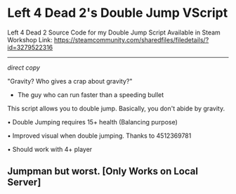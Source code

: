 # Left 4 Dead 2's Double Jump VScript

Left 4 Dead 2 Source Code for my Double Jump Script Available in Steam Workshop
Link: https://steamcommunity.com/sharedfiles/filedetails/?id=3279522316

---
*direct copy*

"Gravity? Who gives a crap about gravity?"
- The guy who can run faster than a speeding bullet

This script allows you to double jump. Basically, you don't abide by gravity.

• Double Jumping requires 15+ health (Balancing purpose)

• Improved visual when double jumping. Thanks to 4512369781

• Should work with 4+ player

Jumpman but worst.
[Only Works on Local Server]
---


